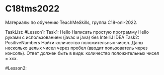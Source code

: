 # C18tms2022
Материалы по обучению TeachMeSkills, группа C18-onl-2022.

TaskList:
#Lesson1:
Task1: Hello
Написать простую программу Hello руками с использованием (javac и java) без IntelliJ IDEA
Task2: PositiveNumbers
Найти количество положительных чисел. Даны несколько целых чисел через пробел (вводит пользователь через консоль).
Ответ должен быть в виде: количество положительных чисел = xxx.

#Lesson2:

